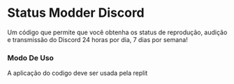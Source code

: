 # Status Modder Discord
Um código que permite que você obtenha os status de reprodução, audição e transmissão do Discord 24 horas por dia, 7 dias por semana!

### Modo De Uso
A aplicação do codigo deve ser usada pela replit
